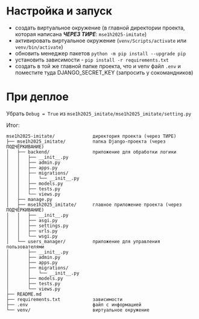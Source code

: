 # Настройка и запуск

- создать виртуальное окружение (в главной директории проекта, которая написана ***ЧЕРЕЗ ТИРЕ***: `mse1h2025-imitate`)
- активировать виртуальное окружение (`venv/Scripts/activate` или `venv/bin/activate`)
- обновить менеджер пакетов `python -m pip install --upgrade pip`
- установить зависимости - `pip install -r requirements.txt`
- создать в той же главной папке проекта, что и venv файл `.env` и поместите туда DJANGO_SECRET_KEY (запросить у сокомандников)

# При деплое  
Убрать `Debug = True` из `mse1h2025_imitate/mse1h2025_imitate/setting.py`


Итог:

```
mse1h2025-imitate/              директория проекта (через ТИРЕ)
├── mse1h2025_imitate/          папка Django-проекта (через ПОДЧЁРКИВАНИЕ)
│   ├── backend/                приложение для обработки логики
│   │   ├── __init__.py
│   │   ├── admin.py
│   │   ├── apps.py
│   │   ├── migrations/
│   │   │   └── __init__.py
│   │   ├── models.py
│   │   ├── tests.py
│   │   └── views.py
│   ├── manage.py
│   ├── mse1h2025_imitate/      главное приложение проекта (через ПОДЧЁРКИВАНИЕ)
│   │   ├── __init__.py
│   │   ├── asgi.py
│   │   ├── settings.py
│   │   ├── urls.py
│   │   └── wsgi.py
│   └── users_manager/          приложение для управления пользователями
│       ├── __init__.py
│       ├── admin.py
│       ├── apps.py
│       ├── migrations/
│       │   └── __init__.py
│       ├── models.py
│       ├── tests.py
│       └── views.py
├── README.md
├── requirements.txt            зависимости
├── .env                        файл с информацией
└── venv/                       виртуальное окружение
```
